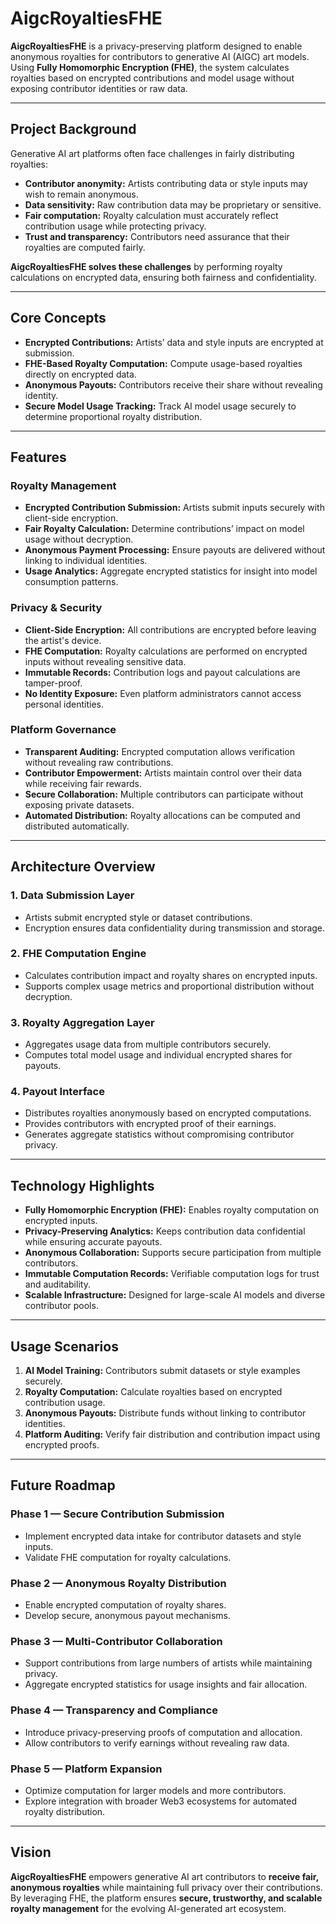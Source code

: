 # AigcRoyaltiesFHE

**AigcRoyaltiesFHE** is a privacy-preserving platform designed to enable anonymous royalties for contributors to generative AI (AIGC) art models. Using **Fully Homomorphic Encryption (FHE)**, the system calculates royalties based on encrypted contributions and model usage without exposing contributor identities or raw data.

---

## Project Background

Generative AI art platforms often face challenges in fairly distributing royalties:

- **Contributor anonymity:** Artists contributing data or style inputs may wish to remain anonymous.  
- **Data sensitivity:** Raw contribution data may be proprietary or sensitive.  
- **Fair computation:** Royalty calculation must accurately reflect contribution usage while protecting privacy.  
- **Trust and transparency:** Contributors need assurance that their royalties are computed fairly.  

**AigcRoyaltiesFHE solves these challenges** by performing royalty calculations on encrypted data, ensuring both fairness and confidentiality.

---

## Core Concepts

- **Encrypted Contributions:** Artists’ data and style inputs are encrypted at submission.  
- **FHE-Based Royalty Computation:** Compute usage-based royalties directly on encrypted data.  
- **Anonymous Payouts:** Contributors receive their share without revealing identity.  
- **Secure Model Usage Tracking:** Track AI model usage securely to determine proportional royalty distribution.

---

## Features

### Royalty Management

- **Encrypted Contribution Submission:** Artists submit inputs securely with client-side encryption.  
- **Fair Royalty Calculation:** Determine contributions’ impact on model usage without decryption.  
- **Anonymous Payment Processing:** Ensure payouts are delivered without linking to individual identities.  
- **Usage Analytics:** Aggregate encrypted statistics for insight into model consumption patterns.

### Privacy & Security

- **Client-Side Encryption:** All contributions are encrypted before leaving the artist's device.  
- **FHE Computation:** Royalty calculations are performed on encrypted inputs without revealing sensitive data.  
- **Immutable Records:** Contribution logs and payout calculations are tamper-proof.  
- **No Identity Exposure:** Even platform administrators cannot access personal identities.

### Platform Governance

- **Transparent Auditing:** Encrypted computation allows verification without revealing raw contributions.  
- **Contributor Empowerment:** Artists maintain control over their data while receiving fair rewards.  
- **Secure Collaboration:** Multiple contributors can participate without exposing private datasets.  
- **Automated Distribution:** Royalty allocations can be computed and distributed automatically.

---

## Architecture Overview

### 1. Data Submission Layer

- Artists submit encrypted style or dataset contributions.  
- Encryption ensures data confidentiality during transmission and storage.

### 2. FHE Computation Engine

- Calculates contribution impact and royalty shares on encrypted inputs.  
- Supports complex usage metrics and proportional distribution without decryption.

### 3. Royalty Aggregation Layer

- Aggregates usage data from multiple contributors securely.  
- Computes total model usage and individual encrypted shares for payouts.

### 4. Payout Interface

- Distributes royalties anonymously based on encrypted computations.  
- Provides contributors with encrypted proof of their earnings.  
- Generates aggregate statistics without compromising contributor privacy.

---

## Technology Highlights

- **Fully Homomorphic Encryption (FHE):** Enables royalty computation on encrypted inputs.  
- **Privacy-Preserving Analytics:** Keeps contribution data confidential while ensuring accurate payouts.  
- **Anonymous Collaboration:** Supports secure participation from multiple contributors.  
- **Immutable Computation Records:** Verifiable computation logs for trust and auditability.  
- **Scalable Infrastructure:** Designed for large-scale AI models and diverse contributor pools.

---

## Usage Scenarios

1. **AI Model Training:** Contributors submit datasets or style examples securely.  
2. **Royalty Computation:** Calculate royalties based on encrypted contribution usage.  
3. **Anonymous Payouts:** Distribute funds without linking to contributor identities.  
4. **Platform Auditing:** Verify fair distribution and contribution impact using encrypted proofs.

---

## Future Roadmap

### Phase 1 — Secure Contribution Submission

- Implement encrypted data intake for contributor datasets and style inputs.  
- Validate FHE computation for royalty calculations.

### Phase 2 — Anonymous Royalty Distribution

- Enable encrypted computation of royalty shares.  
- Develop secure, anonymous payout mechanisms.

### Phase 3 — Multi-Contributor Collaboration

- Support contributions from large numbers of artists while maintaining privacy.  
- Aggregate encrypted statistics for usage insights and fair allocation.

### Phase 4 — Transparency and Compliance

- Introduce privacy-preserving proofs of computation and allocation.  
- Allow contributors to verify earnings without revealing raw data.

### Phase 5 — Platform Expansion

- Optimize computation for larger models and more contributors.  
- Explore integration with broader Web3 ecosystems for automated royalty distribution.

---

## Vision

**AigcRoyaltiesFHE** empowers generative AI art contributors to **receive fair, anonymous royalties** while maintaining full privacy over their contributions. By leveraging FHE, the platform ensures **secure, trustworthy, and scalable royalty management** for the evolving AI-generated art ecosystem.
